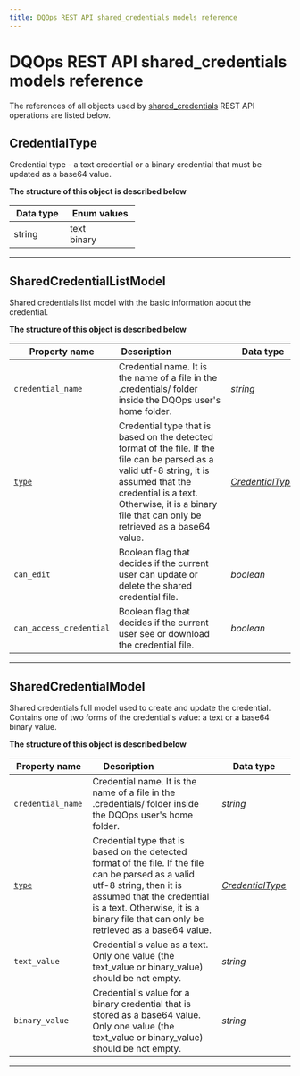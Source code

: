 ```yaml
---
title: DQOps REST API shared_credentials models reference
---
```

# DQOps REST API shared_credentials models reference
The references of all objects used by [shared_credentials](../operations/shared_credentials.md) REST API operations are listed below.


## CredentialType
Credential type - a text credential or a binary credential that must be updated as a base64 value.


**The structure of this object is described below**


|&nbsp;Data&nbsp;type&nbsp;|&nbsp;Enum&nbsp;values&nbsp;|
|-----------|-------------|
|string|text<br/>binary<br/>|

___

## SharedCredentialListModel
Shared credentials list model with the basic information about the credential.


**The structure of this object is described below**


|&nbsp;Property&nbsp;name&nbsp;|&nbsp;Description&nbsp;&nbsp;&nbsp;&nbsp;&nbsp;&nbsp;&nbsp;&nbsp;&nbsp;&nbsp;&nbsp;&nbsp;&nbsp;&nbsp;&nbsp;&nbsp;&nbsp;&nbsp;&nbsp;&nbsp;&nbsp;|&nbsp;Data&nbsp;type&nbsp;|
|---------------|---------------------------------|-----------|
|<span class="no-wrap-code">`credential_name`</span>|Credential name. It is the name of a file in the .credentials/ folder inside the DQOps user's home folder.|*string*|
|<span class="no-wrap-code">[`type`](#credentialtype)</span>|Credential type that is based on the detected format of the file. If the file can be parsed as a valid utf-8 string, it is assumed that the credential is a text. Otherwise, it is a binary file that can only be retrieved as a base64 value.|*[CredentialType](#credentialtype)*|
|<span class="no-wrap-code">`can_edit`</span>|Boolean flag that decides if the current user can update or delete the shared credential file.|*boolean*|
|<span class="no-wrap-code">`can_access_credential`</span>|Boolean flag that decides if the current user see or download the credential file.|*boolean*|


___

## SharedCredentialModel
Shared credentials full model used to create and update the credential. Contains one of two forms of the credential&#x27;s value: a text or a base64 binary value.


**The structure of this object is described below**


|&nbsp;Property&nbsp;name&nbsp;|&nbsp;Description&nbsp;&nbsp;&nbsp;&nbsp;&nbsp;&nbsp;&nbsp;&nbsp;&nbsp;&nbsp;&nbsp;&nbsp;&nbsp;&nbsp;&nbsp;&nbsp;&nbsp;&nbsp;&nbsp;&nbsp;&nbsp;|&nbsp;Data&nbsp;type&nbsp;|
|---------------|---------------------------------|-----------|
|<span class="no-wrap-code">`credential_name`</span>|Credential name. It is the name of a file in the .credentials/ folder inside the DQOps user's home folder.|*string*|
|<span class="no-wrap-code">[`type`](./shared_credentials.md#credentialtype)</span>|Credential type that is based on the detected format of the file. If the file can be parsed as a valid utf-8 string, then it is assumed that the credential is a text. Otherwise, it is a binary file that can only be retrieved as a base64 value.|*[CredentialType](./shared_credentials.md#credentialtype)*|
|<span class="no-wrap-code">`text_value`</span>|Credential's value as a text. Only one value (the text_value or binary_value) should be not empty.|*string*|
|<span class="no-wrap-code">`binary_value`</span>|Credential's value for a binary credential that is stored as a base64 value. Only one value (the text_value or binary_value) should be not empty.|*string*|


___

